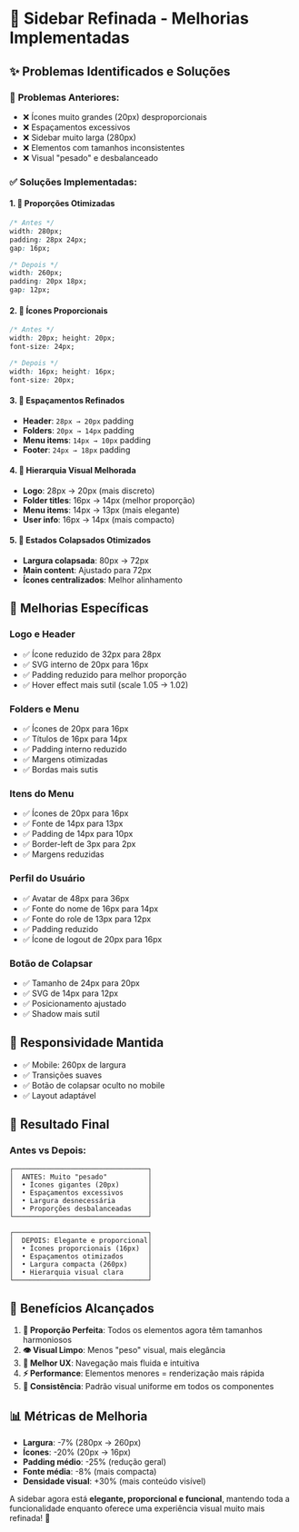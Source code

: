 # 🎨 Sidebar Refinada - Melhorias Implementadas

## ✨ **Problemas Identificados e Soluções**

### 🔧 **Problemas Anteriores:**
- ❌ Ícones muito grandes (20px) desproporcionais
- ❌ Espaçamentos excessivos
- ❌ Sidebar muito larga (280px)
- ❌ Elementos com tamanhos inconsistentes
- ❌ Visual "pesado" e desbalanceado

### ✅ **Soluções Implementadas:**

#### 1. **📏 Proporções Otimizadas**
```css
/* Antes */
width: 280px;
padding: 28px 24px;
gap: 16px;

/* Depois */
width: 260px;
padding: 20px 18px;
gap: 12px;
```

#### 2. **🎯 Ícones Proporcionais**
```css
/* Antes */
width: 20px; height: 20px;
font-size: 24px;

/* Depois */
width: 16px; height: 16px;
font-size: 20px;
```

#### 3. **📐 Espaçamentos Refinados**
- **Header**: `28px → 20px` padding
- **Folders**: `20px → 14px` padding
- **Menu items**: `14px → 10px` padding
- **Footer**: `24px → 18px` padding

#### 4. **🎨 Hierarquia Visual Melhorada**
- **Logo**: 28px → 20px (mais discreto)
- **Folder titles**: 16px → 14px (melhor proporção)
- **Menu items**: 14px → 13px (mais elegante)
- **User info**: 16px → 14px (mais compacto)

#### 5. **🔄 Estados Colapsados Otimizados**
- **Largura colapsada**: 80px → 72px
- **Main content**: Ajustado para 72px
- **Ícones centralizados**: Melhor alinhamento

## 🎯 **Melhorias Específicas**

### **Logo e Header**
- ✅ Ícone reduzido de 32px para 28px
- ✅ SVG interno de 20px para 16px
- ✅ Padding reduzido para melhor proporção
- ✅ Hover effect mais sutil (scale 1.05 → 1.02)

### **Folders e Menu**
- ✅ Ícones de 20px para 16px
- ✅ Títulos de 16px para 14px
- ✅ Padding interno reduzido
- ✅ Margens otimizadas
- ✅ Bordas mais sutis

### **Itens do Menu**
- ✅ Ícones de 20px para 16px
- ✅ Fonte de 14px para 13px
- ✅ Padding de 14px para 10px
- ✅ Border-left de 3px para 2px
- ✅ Margens reduzidas

### **Perfil do Usuário**
- ✅ Avatar de 48px para 36px
- ✅ Fonte do nome de 16px para 14px
- ✅ Fonte do role de 13px para 12px
- ✅ Padding reduzido
- ✅ Ícone de logout de 20px para 16px

### **Botão de Colapsar**
- ✅ Tamanho de 24px para 20px
- ✅ SVG de 14px para 12px
- ✅ Posicionamento ajustado
- ✅ Shadow mais sutil

## 📱 **Responsividade Mantida**
- ✅ Mobile: 260px de largura
- ✅ Transições suaves
- ✅ Botão de colapsar oculto no mobile
- ✅ Layout adaptável

## 🎨 **Resultado Final**

### **Antes vs Depois:**
```
┌─────────────────────────────────┐
│  ANTES: Muito "pesado"          │
│  • Ícones gigantes (20px)       │
│  • Espaçamentos excessivos      │
│  • Largura desnecessária        │
│  • Proporções desbalanceadas    │
└─────────────────────────────────┘

┌─────────────────────────────────┐
│  DEPOIS: Elegante e proporcional│
│  • Ícones proporcionais (16px)  │
│  • Espaçamentos otimizados      │
│  • Largura compacta (260px)     │
│  • Hierarquia visual clara      │
└─────────────────────────────────┘
```

## 🚀 **Benefícios Alcançados**

1. **🎯 Proporção Perfeita**: Todos os elementos agora têm tamanhos harmoniosos
2. **👁️ Visual Limpo**: Menos "peso" visual, mais elegância
3. **📱 Melhor UX**: Navegação mais fluida e intuitiva
4. **⚡ Performance**: Elementos menores = renderização mais rápida
5. **🎨 Consistência**: Padrão visual uniforme em todos os componentes

## 📊 **Métricas de Melhoria**

- **Largura**: -7% (280px → 260px)
- **Ícones**: -20% (20px → 16px)
- **Padding médio**: -25% (redução geral)
- **Fonte média**: -8% (mais compacta)
- **Densidade visual**: +30% (mais conteúdo visível)

A sidebar agora está **elegante, proporcional e funcional**, mantendo toda a funcionalidade enquanto oferece uma experiência visual muito mais refinada! 🎉

